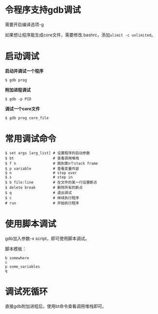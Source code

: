 # 令程序支持gdb调试

需要开启编译选项-g

如果想让程序能生成core文件，需要修改.bashrc，添加`ulimit -c unlimited`。

# 启动调试

**启动并调试一个程序**

```
$ gdb prog
```

**附加进程调试**

```
$ gdb -p PID
```

**调试一个core文件**

```
$ gdb prog core_file
```

# 常用调试命令

```
$ set args [arg_list] # 设置程序的启动参数
$ bt                  # 查看调用堆栈
$ f n                 # 跳到第n个stack frame
$ p variable          # 查看变量内容
$ n                   # step over
$ s                   # step in
$ b file:line         # 在文件的某一行设置断点
$ delete break        # 删除所有的断点
$ q                   # 退出调试
$ c                   # 继续执行程序
# run                 # 开始执行程序
```

# 使用脚本调试

gdb加入参数-x script，即可使用脚本调试。

脚本模板：

```
b somewhere
c
p some_variables
q
```

# 调试死循环

直接gdb附加进程后，使用bt命令查看调用堆栈即可。